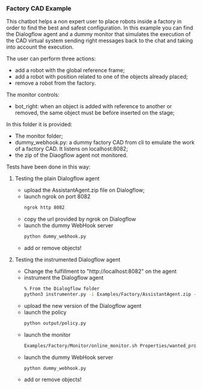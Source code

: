 ### Factory CAD Example

This chatbot helps a non expert user to place robots inside a factory in order to find the best and safest configuration.
In this example you can find the Dialogflow agent and a dummy monitor that simulates the execution of the CAD virtual system sending right messages back to the chat and taking into account the execution.

The user can perform three actions:
 - add a robot with the global reference frame;
 - add a robot with position related to one of the objects already placed;
 - remove a robot from the factory.

The monitor controls:
 - bot_right: when an object is added with reference to another or removed, the same object must be before inserted on the stage;

In this folder it is provided:
 - The monitor folder;
 - dummy_webhook.py: a dummy factory CAD from cli to emulate the work of a factory CAD. It listens on localhost:8082;
 - the zip of the Diaogflow agent not monitored.

Tests have been done in this way:
 1. Testing the plain Dialogflow agent 
    - upload the AssistantAgent.zip file on Dialogflow;
    - launch ngrok on port 8082
        ```bash
        ngrok http 8082
        ```
    - copy the url provided by ngrok on Dialogflow
    - launch the dummy WebHook server
        ```bash 
        python dummy_webhook.py
        ```
    - add or remove objects!

 2. Testing the instrumented Dialogflow agent
    - Change the fulfillment to "http://localhost:8082" on the agent
    - instrument the Dialogflow agent
        ```bash
        % From the Dialogflow folder
        python3 instrumenter.py -i Examples/Factory/AssistantAgent.zip -o AssistantAgentMonitored.zip -url your_policy_url -murl http://localhost:8081 -level 2
        ```
    - upload the new version of the Dialogflow agent
    - launch the policy
        ```bash
        python output/policy.py
        ```
    - launch the monitor
        ```bash
        Examples/Factory/Monitor/online_monitor.sh Properties/wanted_property.pl 8081
        ```
    - launch the dummy WebHook server
        ```bash 
        python dummy_webhook.py
        ```
    - add or remove objects!
